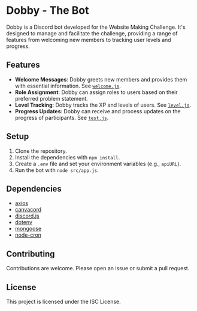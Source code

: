 # Dobby - The Bot

Dobby is a Discord bot developed for the Website Making Challenge. It's designed to manage and facilitate the challenge, providing a range of features from welcoming new members to tracking user levels and progress.

## Features

- **Welcome Messages**: Dobby greets new members and provides them with essential information. See [`welcome.js`](src/commands/misc/welcome.js).
- **Role Assignment**: Dobby can assign roles to users based on their preferred problem statement.
- **Level Tracking**: Dobby tracks the XP and levels of users. See [`level.js`](src/commands/economy/level.js).
- **Progress Updates**: Dobby can receive and process updates on the progress of participants. See [`test.js`](src/commands/economy/test.js).

## Setup

1. Clone the repository.
2. Install the dependencies with `npm install`.
3. Create a `.env` file and set your environment variables (e.g., `apiURL`).
4. Run the bot with `node src/app.js`.

## Dependencies

- [axios](https://www.npmjs.com/package/axios)
- [canvacord](https://www.npmjs.com/package/canvacord)
- [discord.js](https://www.npmjs.com/package/discord.js)
- [dotenv](https://www.npmjs.com/package/dotenv)
- [mongoose](https://www.npmjs.com/package/mongoose)
- [node-cron](https://www.npmjs.com/package/node-cron)

## Contributing

Contributions are welcome. Please open an issue or submit a pull request.

## License

This project is licensed under the ISC License.
